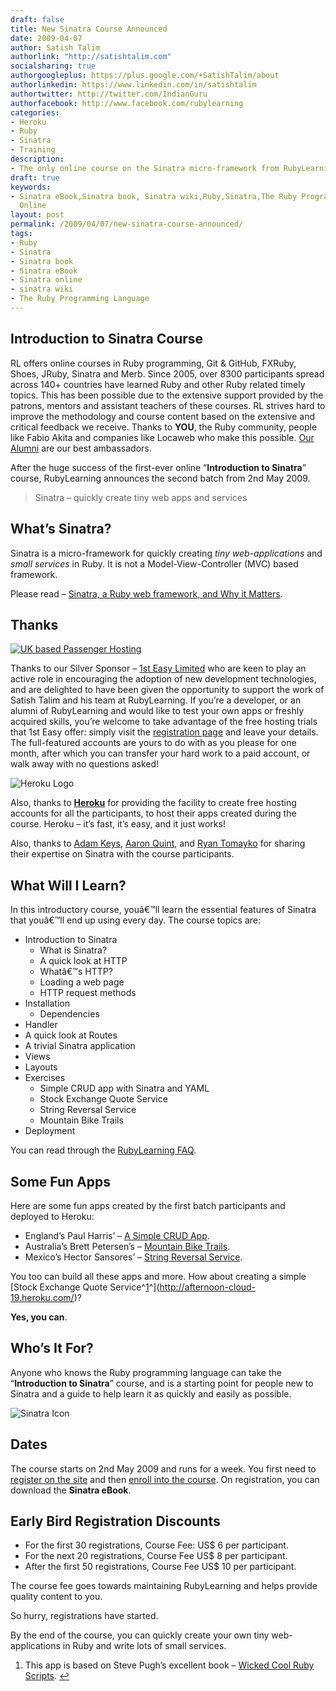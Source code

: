 ```yaml
---
draft: false
title: New Sinatra Course Announced
date: 2009-04-07
author: Satish Talim
authorlink: "http://satishtalim.com"
socialsharing: true
authorgoogleplus: https://plus.google.com/+SatishTalim/about
authorlinkedin: https://www.linkedin.com/in/satishtalim
authortwitter: http://twitter.com/IndianGuru
authorfacebook: http://www.facebook.com/rubylearning
categories:
- Heroku
- Ruby
- Sinatra
- Training
description:
- The only online course on the Sinatra micro-framework from RubyLearning.
draft: true
keywords:
- Sinatra eBook,Sinatra book, Sinatra wiki,Ruby,Sinatra,The Ruby Programming Language,Sinatra
  Online
layout: post
permalink: /2009/04/07/new-sinatra-course-announced/
tags:
- Ruby
- Sinatra
- Sinatra book
- Sinatra eBook
- Sinatra online
- sinatra wiki
- The Ruby Programming Language
---
```

## Introduction to Sinatra Course

RL offers online courses in Ruby programming, Git & GitHub, FXRuby,
Shoes, JRuby, Sinatra and Merb. Since 2005, over 8300 participants
spread across 140+ countries have learned Ruby and other Ruby related
timely topics. This has been possible due to the extensive support
provided by the patrons, mentors and assistant teachers of these
courses. RL strives hard to improve the methodology and course content
based on the extensive and critical feedback we receive. Thanks to
**YOU**, the Ruby community, people like Fabio Akita and companies like
Locaweb who make this possible. [Our
Alumni](http://rubylearning.com/other/testimonials.html) are our best
ambassadors.

After the huge success of the first-ever online “**Introduction to
Sinatra**” course, RubyLearning announces the second batch from 2nd May
2009.

> Sinatra – quickly create tiny web apps and services

## What’s Sinatra?

Sinatra is a micro-framework for quickly creating *tiny
web-applications* and *small services* in Ruby. It is not a
Model-View-Controller (MVC) based framework.

Please read – [Sinatra, a Ruby web framework, and Why it
Matters](http://deadprogrammersociety.blogspot.com/2007/10/sinatra-ruby-web-framework-and-why-it.html).

## Thanks

[![UK based Passenger
Hosting](http://rubylearning.com/images/rubylearning125.gif "UK based Passenger Hosting")](http://www.1steasy.com/ruby-on-rails.htm)

Thanks to our Silver Sponsor – [1st Easy
Limited](http://www.1steasy.com/) who are keen to play an active role in
encouraging the adoption of new development technologies, and are
delighted to have been given the opportunity to support the work of
Satish Talim and his team at RubyLearning. If you’re a developer, or an
alumni of RubyLearning and would like to test your own apps or freshly
acquired skills, you’re welcome to take advantage of the free hosting
trials that 1st Easy offer: simply visit the [registration
page](http://www.1steasy.com/rubylearning.htm) and leave your details.
The full-featured accounts are yours to do with as you please for one
month, after which you can transfer your hard work to a paid account, or
walk away with no questions asked!

![Heroku
Logo](http://rubylearning.com/images/heroku-optimized.gif "Heroku")

Also, thanks to [**Heroku**](http://heroku.com/) for providing the
facility to create free hosting accounts for all the participants, to
host their apps created during the course. Heroku – it’s fast, it’s
easy, and it just works!

Also, thanks to [Adam
Keys](http://rubylearning.com/blog/2009/03/03/interview-adam-keys-on-sinatra/),
[Aaron
Quint](http://rubylearning.com/blog/2009/03/20/interview-aaron-quint-on-sinatra/),
and [Ryan
Tomayko](http://rubylearning.com/blog/2009/03/20/interview-ryan-tomayko-on-sinatra/)
for sharing their expertise on Sinatra with the course participants.

## What Will I Learn?

In this introductory course, youâ€™ll learn the essential features of
Sinatra that youâ€™ll end up using every day. The course topics are:

-   Introduction to Sinatra
    -   What is Sinatra?
    -   A quick look at HTTP
    -   Whatâ€™s HTTP?
    -   Loading a web page
    -   HTTP request methods
-   Installation
    -   Dependencies
-   Handler
-   A quick look at Routes
-   A trivial Sinatra application
-   Views
-   Layouts
-   Exercises
    -   Simple CRUD app with Sinatra and YAML
    -   Stock Exchange Quote Service
    -   String Reversal Service
    -   Mountain Bike Trails
-   Deployment

You can read through the [RubyLearning
FAQ](http://rubylearning.com/satishtalim/faq.html).

## Some Fun Apps

Here are some fun apps created by the first batch participants and
deployed to Heroku:

-   England’s Paul Harris’ – [A Simple CRUD
    App](http://pchcrud.heroku.com/).
-   Australia’s Brett Petersen’s – [Mountain Bike
    Trails](http://blazing-waterfall-72.heroku.com/).
-   Mexico’s Hector Sansores’ – [String Reversal
    Service](http://sinatra2.hectorsq.com/).

You too can build all these apps and more. How about creating a simple
[Stock Exchange Quote
Service^[1](#fn-1828-1)^](http://afternoon-cloud-19.heroku.com/)?

**Yes, you can**.

## Who’s It For?

Anyone who knows the Ruby programming language can take the
“**Introduction to Sinatra**” course, and is a starting point for people
new to Sinatra and a guide to help learn it as quickly and easily as
possible.

![Sinatra
Icon](http://rubylearning.com/images/sinatralogo.jpg "Sinatra microframework")

## Dates

The course starts on 2nd May 2009 and runs for a week. You first need to
[register on the site](http://rubylearning.org/) and then [enroll into
the course](http://rubylearning.org/class/course/view.php?id=32). On
registration, you can download the **Sinatra eBook**.

## Early Bird Registration Discounts

-   For the first 30 registrations, Course Fee: US\$ 6 per participant.
-   For the next 20 registrations, Course Fee US\$ 8 per participant.
-   After the first 50 registrations, Course Fee US\$ 10 per
    participant.

The course fee goes towards maintaining RubyLearning and helps provide
quality content to you.

So hurry, registrations have started.

By the end of the course, you can quickly create your own tiny
web-applications in Ruby and write lots of small services.

1.  This app is based on Steve Pugh’s excellent book – [Wicked Cool Ruby
    Scripts](http://www.nostarch.com/wcruby.htm). [↩](#fnref-1828-1)

